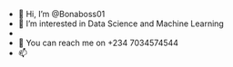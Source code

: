 - 👋 Hi, I’m @Bonaboss01
- 👀 I’m interested in Data Science and Machine Learning
-
- 💞️ You can reach me on +234 7034574544
- 📫 

<!---
Bonaboss01/Bonaboss01 is a ✨ special ✨ repository because its `README.md` (this file) appears on your GitHub profile.
You can click the Preview link to take a look at your changes.
--->
